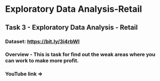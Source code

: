 # Exploratory Data Analysis-Retail

## Task 3 - Exploratory Data Analysis - Retail
### Dataset: https://bit.ly/3i4rbWl
### Overview - This is task for find out the weak areas where you can work to make more profit.
### YouTube link => 
